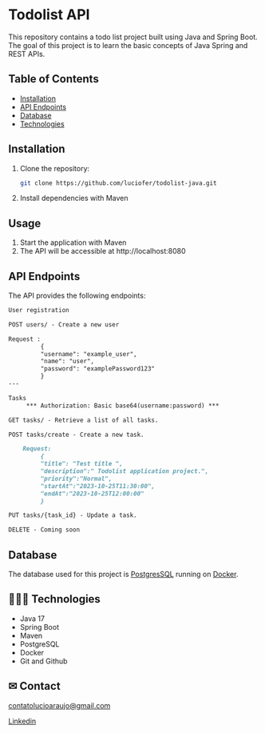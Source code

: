 # Todolist API
This repository contains a todo list project built using Java and Spring Boot.
The goal of this project is to learn the basic concepts of Java Spring and REST APIs.


## Table of Contents
- [Installation](#installation)
- [API Endpoints](#api-endpoints)
- [Database](#database)
- [Technologies](#database)

## Installation

1. Clone the repository:

    ```bash
    git clone https://github.com/luciofer/todolist-java.git
    ```

2. Install dependencies with Maven

## Usage

1. Start the application with Maven
2. The API will be accessible at http://localhost:8080


## API Endpoints
The API provides the following endpoints:

```markdown
User registration

POST users/ - Create a new user

Request :
         {
         "username": "example_user",
         "name": "user",
         "password": "examplePassword123"
         }
---

Tasks
     *** Authorization: Basic base64(username:password) ***

GET tasks/ - Retrieve a list of all tasks.

POST tasks/create - Create a new task.

    Request:
         {
         "title": "Test title ",
         "description":" Todolist application project.",
         "priority":"Normal",
         "startAt":"2023-10-25T11:30:00",
         "endAt":"2023-10-25T12:00:00"
         }

PUT tasks/{task_id} - Update a task.

DELETE - Coming soon

```

## Database
The database used for this project is [PostgresSQL](https://www.postgresql.org/download/) running on [Docker](https://www.docker.com/).


## 👩🏾‍💻 Technologies

- Java 17
- Spring Boot
- Maven
- PostgreSQL
- Docker
- Git and Github

## ✉ Contact

contatolucioaraujo@gmail.com

[Linkedin](https://www.linkedin.com/in/lucioaraujo30/)